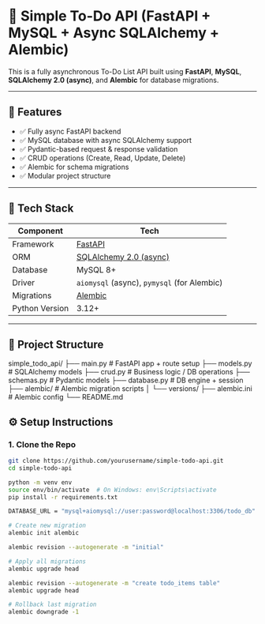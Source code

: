 # 📝 Simple To-Do API (FastAPI + MySQL + Async SQLAlchemy + Alembic)

This is a fully asynchronous To-Do List API built using **FastAPI**, **MySQL**, **SQLAlchemy 2.0 (async)**, and **Alembic** for database migrations.

---

## 🚀 Features

- ✅ Fully async FastAPI backend
- ✅ MySQL database with async SQLAlchemy support
- ✅ Pydantic-based request & response validation
- ✅ CRUD operations (Create, Read, Update, Delete)
- ✅ Alembic for schema migrations
- ✅ Modular project structure

---

## 🧱 Tech Stack

| Component       | Tech                             |
|----------------|-----------------------------------|
| Framework      | [FastAPI](https://fastapi.tiangolo.com) |
| ORM            | [SQLAlchemy 2.0 (async)](https://docs.sqlalchemy.org/en/20/) |
| Database       | MySQL 8+                          |
| Driver         | `aiomysql` (async), `pymysql` (for Alembic) |
| Migrations     | [Alembic](https://alembic.sqlalchemy.org/) |
| Python Version | 3.12+                             |

---

## 📁 Project Structure
simple_todo_api/
├── main.py # FastAPI app + route setup
├── models.py # SQLAlchemy models
├── crud.py # Business logic / DB operations
├── schemas.py # Pydantic models
├── database.py # DB engine + session
├── alembic/ # Alembic migration scripts
│ └── versions/
├── alembic.ini # Alembic config
└── README.md

## ⚙️ Setup Instructions

### 1. Clone the Repo

```bash
git clone https://github.com/yourusername/simple-todo-api.git
cd simple-todo-api

python -m venv env
source env/bin/activate  # On Windows: env\Scripts\activate
pip install -r requirements.txt

DATABASE_URL = "mysql+aiomysql://user:password@localhost:3306/todo_db"

# Create new migration
alembic init alembic

alembic revision --autogenerate -m "initial"

# Apply all migrations
alembic upgrade head

alembic revision --autogenerate -m "create todo_items table"
alembic upgrade head

# Rollback last migration
alembic downgrade -1
